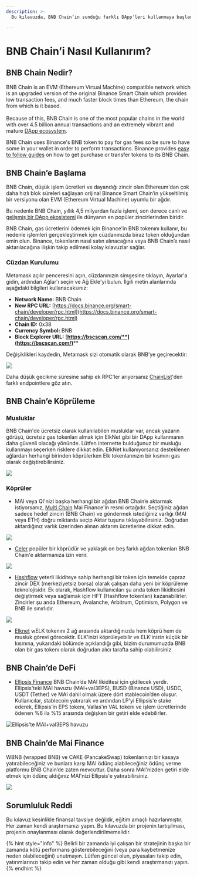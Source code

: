 ```yaml
---
description: >-
  Bu kılavuzda, BNB Chain’in sunduğu farklı DApp'leri kullanmaya başlamak için bilmeniz gereken her şeyi açıklayacağız.

---
```


# BNB Chain’i Nasıl Kullanırım?

## BNB Chain Nedir?

BNB Chain is an EVM (Ethereum Virtual Machine) compatible network which is an upgraded version of the original Binance Smart Chain which provides low transaction fees, and much faster block times than Ethereum, the chain from which is it based.\
\
Because of this, BNB Chain is one of the most popular chains in the world with over 4.5 billion annual transactions and an extremely vibrant and mature [DApp ecosystem](https://dappbay.bnbchain.org/).

BNB Chain uses Binance's BNB token to pay for gas fees so be sure to have some in your wallet in order to perform transactions. Binance provides [easy to follow guides](https://www.binance.com/en/support/faq/85a1c394ac1d489fb0bfac0ef2fceafd) on how to get purchase or transfer tokens to its BNB Chain.

## BNB Chain’e Başlama

BNB Chain, düşük işlem ücretleri ve dayandığı zincir olan Ethereum'dan çok daha hızlı blok süreleri sağlayan orijinal Binance Smart Chain’in yükseltilmiş bir versiyonu olan EVM (Ethereum Virtual Machine) uyumlu bir ağdır.

Bu nedenle BNB Chain, yıllık 4,5 milyardan fazla işlemi, son derece canlı ve [gelişmiş bir DApp ekosistemi](https://dappbay.bnbchain.org/) ile dünyanın en popüler zincirlerinden biridir.

BNB Chain, gas ücretlerini ödemek için Binance'in BNB tokenını kullanır, bu nedenle işlemleri gerçekleştirmek için cüzdanınızda biraz token olduğundan emin olun. Binance, tokenların nasıl satın alınacağına veya BNB Chain’e nasıl aktarılacağına ilişkin takip edilmesi kolay kılavuzlar sağlar.

### Cüzdan Kurulumu

Metamask açılır penceresini açın, cüzdanınızın simgesine tıklayın, Ayarlar'a gidin, ardından Ağlar'ı seçin ve Ağ Ekle'yi bulun. İlgili metin alanlarında aşağıdaki bilgileri kullanacaksınız:

* **Network Name:** BNB Chain
* **New RPC URL:** [https://docs.binance.org/smart-chain/developer/rpc.html](https://docs.binance.org/smart-chain/developer/rpc.html)
* **Chain ID:** 0x38
* **Currency Symbol:** BNB
* **Block Explorer URL:** [**https://bscscan.com/**](https://bscscan.com/)****

Değişiklikleri kaydedin, Metamask sizi otomatik olarak BNB’ye geçirecektir:

![](<../../.gitbook/assets/Screen Shot 2022-06-18 at 11.28.44 AM.png>)

Daha düşük gecikme süresine sahip ek RPC'ler arıyorsanız [ChainList](https://chainlist.org/)'den farklı endpointlere göz atın.

## BNB Chain’e Köprüleme

### Musluklar

BNB Chain'de ücretsiz olarak kullanılabilen musluklar var, ancak yazarın görüşü, ücretsiz gas tokenları almak için ElkNet gibi bir DApp kullanmanın daha güvenli olacağı yönünde. Lütfen internette bulduğunuz bir musluğu kullanmayı seçerken risklere dikkat edin. ElkNet kullanıyorsanız desteklenen ağlardan herhangi birinden köprülerken Elk tokenlarınızın bir kısmını gas olarak değiştirebilirsiniz.

![](<../../.gitbook/assets/Screen Shot 2022-06-18 at 11.29.50 AM.png>)

### Köprüler

* MAI veya QI'nizi başka herhangi bir ağdan BNB Chain’e aktarmak istiyorsanız, [Multi Chain](https://app.multichain.org/#/router) Mai Finance'in resmi ortağıdır. Seçtiğiniz ağdan sadece hedef zinciri (BNB Chain) ve göndermek istediğiniz varlığı (MAI veya ETH) doğru miktarda seçip Aktar tuşuna tıklayabilirsiniz. Doğrudan aktardığınız varlık üzerinden alınan aktarım ücretlerine dikkat edin.

![](<../../.gitbook/assets/Screen Shot 2022-06-18 at 11.32.07 AM.png>)

* [Celer](https://cbridge.celer.network/#/transfer) popüler bir köprüdür ve yaklaşık on beş farklı ağdan tokenları BNB Chain'e aktarmanıza izin verir.

![](<../../.gitbook/assets/Screen Shot 2022-06-18 at 11.31.15 AM.png>)

* [Hashflow](https://app.hashflow.com/) yeterli likiditeye sahip herhangi bir token için temelde çapraz zincir DEX (merkeziyetsiz borsa) olarak çalışan daha yeni bir köprüleme teknolojisidir. Ek olarak, Hashflow kullanıcıları şu anda token likiditesini değiştirmek veya sağlamak için HFT (Hashflow tokenları) kazanabilirler. Zincirler şu anda Ethereum, Avalanche, Arbitrum, Optimism, Polygon ve BNB ile sınırlıdır.

![](<../../.gitbook/assets/Screen Shot 2022-06-18 at 11.33.51 AM.png>)

* [Elknet](https://app.elk.finance/#/elknet) wELK tokenını 2 ağ arasında aktardığınızda hem köprü hem de musluk görevi görecektir. ELK'inizi köprüleyebilir ve ELK'inizin küçük bir kısmına, yukarıdaki bölümde açıklandığı gibi, bizim durumumuzda BNB olan bir gas tokenı olarak doğrudan alıcı tarafta sahip olabilirsiniz


## BNB Chain’de DeFi

* [Ellipsis Finance](https://ellipsis.finance/pool/0x68354c6E8Bbd020F9dE81EAf57ea5424ba9ef322) BNB Chain’de MAI likiditesi için gidilecek yerdir. Ellipsis'teki MAI havuzu (MAI+val3EPS), BUSD (Binance USD), USDC, USDT (Tether) ve MAI dahil olmak üzere dört stablecoin’den oluşur. Kullanıcılar, stablecoin yatırarak ve ardından LP'yi Ellipsis'e stake ederek, Ellipsis'in EPS tokenı, Vallas'ın VAL tokenı ve işlem ücretlerinde ödenen %6 ila %15 arasında değişken bir getiri elde edebilirler.

![Ellipsis'te MAI+val3EPS havuzu](<../../.gitbook/assets/Screen Shot 2022-06-18 at 11.07.42 AM.png>)

## BNB Chain’de Mai Finance

WBNB (wrapped BNB) ve CAKE (PancakeSwap) tokenlarınızı bir kasaya yatırabileceğiniz ve bunlara karşı MAI ödünç alabileceğiniz ödünç verme platformu BNB Chain’de zaten mevcuttur. Daha sonra MAI'nizden getiri elde etmek için ödünç aldığınız MAI'nizi Ellipsis'e yatırabilirsiniz.

![](<../../.gitbook/assets/Screen Shot 2022-06-18 at 11.11.26 AM.png>)

## Sorumluluk Reddi

Bu kılavuz kesinlikle finansal tavsiye değildir, eğitim amaçlı hazırlanmıştır. Her zaman kendi araştırmanızı yapın. Bu kılavuzda bir projenin tartışılması, projenin onaylanması olarak değerlendirilmemelidir.

{% hint style="info" %}
Belirli bir zamanda iyi çalışan bir stratejinin başka bir zamanda kötü performans gösterebileceğini (veya para kaybetmenize neden olabileceğini) unutmayın. Lütfen güncel olun, piyasaları takip edin, yatırımlarınızı takip edin ve her zaman olduğu gibi kendi araştırmanızı yapın.
{% endhint %}
